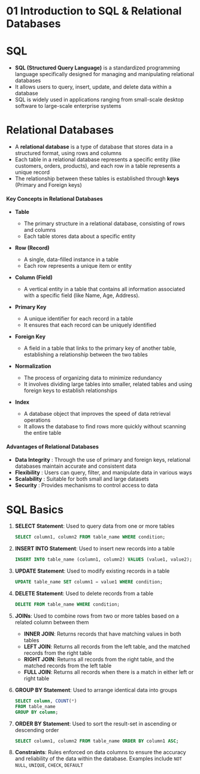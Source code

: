 # 01 Introduction to SQL & Relational Databases

# SQL
- **SQL (Structured Query Language)** is a standardized programming language specifically designed for managing and manipulating relational databases
- It allows users to query, insert, update, and delete data within a database
- SQL is widely used in applications ranging from small-scale desktop software to large-scale enterprise systems

# Relational Databases
- A **relational database** is a type of database that stores data in a structured format, using rows and columns
- Each table in a relational database represents a specific entity (like customers, orders, products), and each row in a table represents a unique record
- The relationship between these tables is established through **keys** (Primary and Foreign keys)
#### Key Concepts in Relational Databases
- **Table** 
	- The primary structure in a relational database, consisting of rows and columns
	- Each table stores data about a specific entity

- **Row (Record)** 
	- A single, data-filled instance in a table
	- Each row represents a unique item or entity

- **Column (Field)**
	- A vertical entity in a table that contains all information associated with a specific field (like Name, Age, Address).

- **Primary Key**
	- A unique identifier for each record in a table
	- It ensures that each record can be uniquely identified

- **Foreign Key**
	- A field in a table that links to the primary key of another table, establishing a relationship between the two tables

- **Normalization**
	- The process of organizing data to minimize redundancy
	- It involves dividing large tables into smaller, related tables and using foreign keys to establish relationships

- **Index**
	- A database object that improves the speed of data retrieval operations
	- It allows the database to find rows more quickly without scanning the entire table

#### Advantages of Relational Databases
- **Data Integrity** : Through the use of primary and foreign keys, relational databases maintain accurate and consistent data
- **Flexibility** : Users can query, filter, and manipulate data in various ways
- **Scalability** : Suitable for both small and large datasets
- **Security** : Provides mechanisms to control access to data

# SQL Basics

1. **SELECT Statement**: Used to query data from one or more tables
   ```sql
   SELECT column1, column2 FROM table_name WHERE condition;
   ```

2. **INSERT INTO Statement**: Used to insert new records into a table
   ```sql
   INSERT INTO table_name (column1, column2) VALUES (value1, value2);
   ```

3. **UPDATE Statement**: Used to modify existing records in a table
   ```sql
   UPDATE table_name SET column1 = value1 WHERE condition;
   ```

4. **DELETE Statement**: Used to delete records from a table
   ```sql
   DELETE FROM table_name WHERE condition;
   ```

5. **JOINs**: Used to combine rows from two or more tables based on a related column between them
   - **INNER JOIN**: Returns records that have matching values in both tables
   - **LEFT JOIN**: Returns all records from the left table, and the matched records from the right table
   - **RIGHT JOIN**: Returns all records from the right table, and the matched records from the left table
   - **FULL JOIN**: Returns all records when there is a match in either left or right table

6. **GROUP BY Statement**: Used to arrange identical data into groups
   ```sql
   SELECT column, COUNT(*)
   FROM table_name
   GROUP BY column;
   ```

7. **ORDER BY Statement**: Used to sort the result-set in ascending or descending order
   ```sql
   SELECT column1, column2 FROM table_name ORDER BY column1 ASC;
   ```

8. **Constraints**: Rules enforced on data columns to ensure the accuracy and reliability of the data within the database. Examples include `NOT NULL`, `UNIQUE`, `CHECK`, `DEFAULT`




